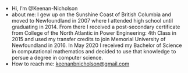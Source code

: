 - Hi, I’m @Keenan-Nicholson
- about me: I gew up on the Sunshine Coast of British Columbia and moved to Newfoundland in 2007 where I attended high school until graduating in 2014.
From there I received a post-secondary certificate from College of the North Atlantic in Power Engineering: 4th Class in 2015 and used my transfer credits to join
Memorial University of Newfoundland in 2016. In May 2020 I received my Bachelor of Science in computational mathematics and decided to use that knowledge
to persue a degree in computer science.
- How to reach me: keenanbnicholson@gmail.com
